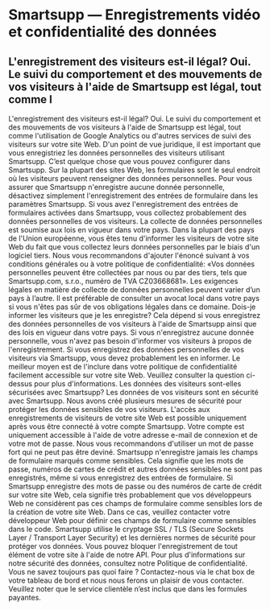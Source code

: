 # Smartsupp — Enregistrements vidéo et confidentialité des données
## L'enregistrement des visiteurs est-il légal? Oui. Le suivi du comportement et des mouvements de vos visiteurs à l'aide de Smartsupp est légal, tout comme l
L'enregistrement des visiteurs est-il légal?
Oui. Le suivi du comportement et des mouvements de vos visiteurs à l'aide de Smartsupp est légal, tout comme l'utilisation de Google Analytics ou d'autres services de suivi des visiteurs sur votre site Web.
D'un point de vue juridique, il est important que vous enregistriez les données personnelles des visiteurs utilisant Smartsupp. C’est quelque chose que vous pouvez configurer dans Smartsupp. Sur la plupart des sites Web, les formulaires sont le seul endroit où les visiteurs peuvent renseigner des données personnelles. Pour vous assurer que Smartsupp n'enregistre aucune donnée personnelle, désactivez simplement l'enregistrement des entrées de formulaire dans les paramètres Smartsupp.
Si vous avez l'enregistrement des entrées de formulaires activées dans Smartsupp, vous collectez probablement des données personnelles de vos visiteurs. La collecte de données personnelles est soumise aux lois en vigueur dans votre pays. Dans la plupart des pays de l'Union européenne, vous êtes tenu d'informer les visiteurs de votre site Web du fait que vous collectez leurs données personnelles par le biais d'un logiciel tiers. Nous vous recommandons d'ajouter l'énoncé suivant à vos conditions générales ou à votre politique de confidentialité: «Vos données personnelles peuvent être collectées par nous ou par des tiers, tels que Smartsupp.com, s.r.o., numéro de TVA CZ03668681».
Les exigences légales en matière de collecte de données personnelles peuvent varier d’un pays à l’autre. Il est préférable de consulter un avocat local dans votre pays si vous n'êtes pas sûr de vos obligations légales dans ce domaine.
Dois-je informer les visiteurs que je les enregistre?
Cela dépend si vous enregistrez des données personnelles de vos visiteurs à l'aide de Smartsupp ainsi que des lois en vigueur dans votre pays. Si vous n'enregistrez aucune donnée personnelle, vous n'avez pas besoin d'informer vos visiteurs à propos de l'enregistrement. Si vous enregistrez des données personnelles de vos visiteurs via Smartsupp, vous devez probablement les en informer. Le meilleur moyen est de l'inclure dans votre politique de confidentialité facilement accessible sur votre site Web. Veuillez consulter la question ci-dessus pour plus d'informations.
Les données des visiteurs sont-elles sécurisées avec Smartsupp?
Les données de vos visiteurs sont en sécurité avec Smartsupp. Nous avons créé plusieurs mesures de sécurité pour protéger les données sensibles de vos visiteurs.
L'accès aux enregistrements de visiteurs de votre site Web est possible uniquement après vous être connecté à votre compte Smartsupp. Votre compte est uniquement accessible à l'aide de votre adresse e-mail de connexion et de votre mot de passe. Nous vous recommandons d'utiliser un mot de passe fort qui ne peut pas être deviné.
Smartsupp n'enregistre jamais les champs de formulaire marqués comme sensibles. Cela signifie que les mots de passe, numéros de cartes de crédit et autres données sensibles ne sont pas enregistrés, même si vous enregistrez des entrées de formulaire. Si Smartsupp enregistre des mots de passe ou des numéros de carte de crédit sur votre site Web, cela signifie très probablement que vos développeurs Web ne considèrent pas ces champs de formulaire comme sensibles lors de la création de votre site Web. Dans ce cas, veuillez contacter votre développeur Web pour définir ces champs de formulaire comme sensibles dans le code.
Smartsupp utilise le cryptage SSL / TLS (Secure Sockets Layer / Transport Layer Security) et les dernières normes de sécurité pour protéger vos données.
Vous pouvez bloquer l'enregistrement de tout élément de votre site à l'aide de notre API.
Pour plus d'informations sur notre sécurité des données, consultez notre Politique de confidentialité.
Vous ne savez toujours pas quoi faire ? Contactez-nous via le chat box de votre tableau de bord et nous nous ferons un plaisir de vous contacter. Veuillez noter que le service clientèle n’est inclus que dans les formules payantes.


